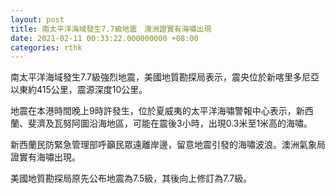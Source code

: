 ```yaml
---
layout: post
title: 南太平洋海域發生7.7級地震　澳洲證實有海嘯出現
date: 2021-02-11 00:33:22.000000000 +08:00
categories: rthk
---
```


南太平洋海域發生7.7級強烈地震，美國地質勘探局表示，震央位於新喀里多尼亞以東約415公里，震源深度10公里。

地震在本港時間晚上9時許發生，位於夏威夷的太平洋海嘯警報中心表示，新西蘭、斐濟及瓦努阿圖沿海地區，可能在震後3小時，出現0.3米至1米高的海嘯。

新西蘭民防緊急管理部呼籲民眾遠離岸邊，留意地震引發的海嘯波浪。澳洲氣象局證實有海嘯出現。

美國地質勘探局原先公布地震為7.5級，其後向上修訂為7.7級。
